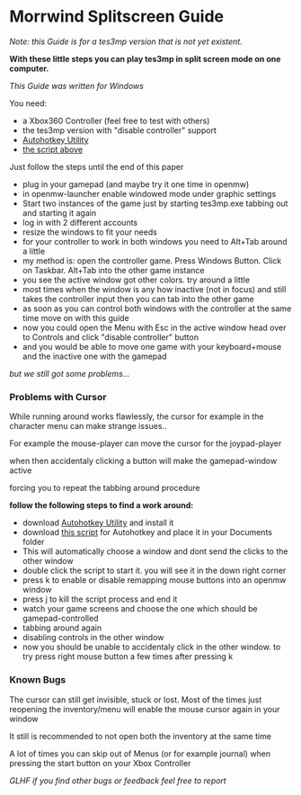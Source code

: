 # Morrwind Splitscreen Guide

*Note: this Guide is for a tes3mp version that is not yet existent.*

**With these little steps you can play tes3mp in split screen mode on one computer.**

*This Guide was written for Windows*

You need:

* a Xbox360 Controller (feel free to test with others)
* the tes3mp version with "disable controller" support
* [Autohotkey Utility](https://www.autohotkey.com/)
* [the script above](https://github.com/Schnibbsel/TES3MP-Pants/blob/master/MorrowindSplitscreen/Splitscreen.ahk)

Just follow the steps until the end of this paper

* plug in your gamepad (and maybe try it one time in openmw)
* in openmw-launcher enable windowed mode under graphic settings
* Start two instances of the game just by starting tes3mp.exe tabbing out and starting it again
* log in with 2 different accounts
* resize the windows to fit your needs
* for your controller to work in both windows you need to Alt+Tab around a little
* my method is: open the controller game. Press Windows Button. Click on Taskbar. Alt+Tab into the other game instance
* you see the active window got other colors. try around a little
* most times when the window is any how inactive (not in focus) and still takes the controller input then you can tab into the other game
* as soon as you can control both windows with the controller at the same time move on with this guide
* now you could open the Menu with Esc in the active window head over to Controls and click "disable controller" button
* and you would be able to move one game with your keyboard+mouse and the inactive one with the gamepad

*but we still got some problems...*


### Problems with Cursor

While running around works flawlessly, the cursor for example in the character menu can make strange issues..

For example the mouse-player can move the cursor for the joypad-player

when then accidentaly clicking a button will make the gamepad-window active

forcing you to repeat the tabbing around procedure

**follow the following steps to find a work around:**

* download [Autohotkey Utility](https://www.autohotkey.com/) and install it
* download [this script](https://github.com/Schnibbsel/TES3MP-Pants/blob/master/MorrowindSplitscreen/Splitscreen.ahk) for Autohotkey and place it in your Documents folder
* This will automatically choose a window and dont send the clicks to the other window
* double click the script to start it. you will see it in the down right corner
* press k to enable or disable remapping mouse buttons into an openmw window
* press j to kill the script process and end it
* watch your game screens and choose the one which should be gamepad-controlled
* tabbing around again
* disabling controls in the other window
* now you should be unable to accidentaly click in the other window. to try press right mouse button a few times after pressing k

### Known Bugs

The cursor can still get invisible, stuck or lost. Most of the times just reopening the inventory/menu will enable the mouse cursor again in your window

It still is recommended to not open both the inventory at the same time

A lot of times you can skip out of Menus (or for example journal) when pressing the start button on your Xbox Controller

*GLHF if you find other bugs or feedback feel free to report*
